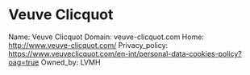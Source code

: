 
# Veuve Clicquot

Name: Veuve Clicquot
Domain: veuve-clicquot.com
Home: http://www.veuve-clicquot.com/
Privacy_policy: https://www.veuveclicquot.com/en-int/personal-data-cookies-policy?oag=true
Owned_by: LVMH
